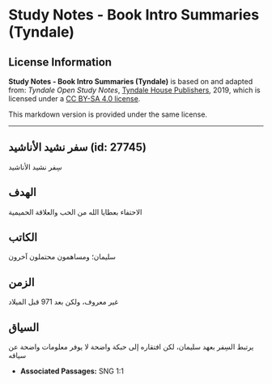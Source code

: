 # Study Notes - Book Intro Summaries (Tyndale)

## License Information

**Study Notes - Book Intro Summaries (Tyndale)** is based on and adapted from: _Tyndale Open Study Notes_, [Tyndale House Publishers](https://tyndaleopenresources.com/), 2019, which is licensed under a [CC BY-SA 4.0 license](https://creativecommons.org/licenses/by-sa/4.0/legalcode.en).

This markdown version is provided under the same license.



--------------------------------

## سفر نشيد الأناشيد (id: 27745)

سِفر نشيد الأناشيد

الهدف
-----

الاحتفاء بعطايا الله من الحب والعلاقة الحميمية

الكاتب
------

سليمان؛ ومساهمون محتملون آخرون

الزمن
-----

غير معروف، ولكن بعد 971 قبل الميلاد

السياق
------

يرتبط السِفر بعهد سليمان، لكن افتقاره إلى حبكة واضحة لا يوفر معلومات واضحة عن سياقه

* **Associated Passages:** SNG 1:1

